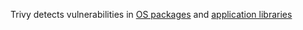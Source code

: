 Trivy detects vulnerabilities in [OS packages][os] and [application libraries][library]

[os]: os.md
[library]: library.md
